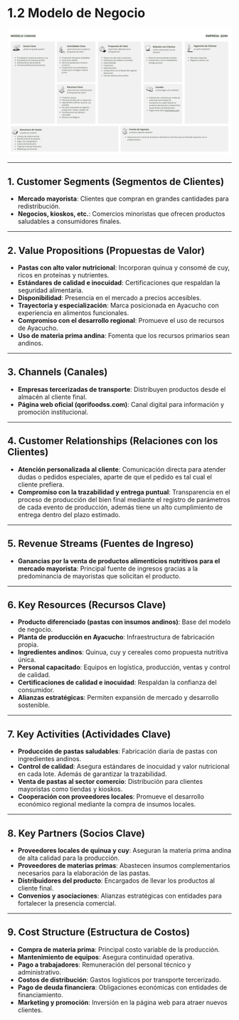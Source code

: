 # 1.2 Modelo de Negocio

![Modelo de Negocio Canvas: Qori](1/1.2/canvasQori.png)

---

## 1. Customer Segments (Segmentos de Clientes)

- **Mercado mayorista**: Clientes que compran en grandes cantidades para redistribución.
- **Negocios, kioskos, etc.**: Comercios minoristas que ofrecen productos saludables a consumidores finales.

---

## 2. Value Propositions (Propuestas de Valor)

- **Pastas con alto valor nutricional**: Incorporan quinua y consomé de cuy, ricos en proteínas y nutrientes.
- **Estándares de calidad e inocuidad**: Certificaciones que respaldan la seguridad alimentaria.
- **Disponibilidad**: Presencia en el mercado a precios accesibles.
- **Trayectoria y especialización**: Marca posicionada en Ayacucho con experiencia en alimentos funcionales.
- **Compromiso con el desarrollo regional**: Promueve el uso de recursos de Ayacucho.
- **Uso de materia prima andina**: Fomenta que los recursos primarios sean andinos.

---

## 3. Channels (Canales)

- **Empresas tercerizadas de transporte**: Distribuyen productos desde el almacén al cliente final.
- **Página web oficial (qorifoodss.com)**: Canal digital para información y promoción institucional.

---

## 4. Customer Relationships (Relaciones con los Clientes)

- **Atención personalizada al cliente**: Comunicación directa para atender dudas o pedidos especiales, aparte de que el pedido es tal cual el cliente prefiera.
- **Compromiso con la trazabilidad y entrega puntual**: Transparencia en el proceso de producción del bien final mediante el registro de parámetros de cada evento de producción, además tiene un alto cumplimiento de entrega dentro del plazo estimado.

---

## 5. Revenue Streams (Fuentes de Ingreso)

- **Ganancias por la venta de productos alimenticios nutritivos para el mercado mayorista**: Principal fuente de ingresos gracias a la predominancia de mayoristas que solicitan el producto.

---

## 6. Key Resources (Recursos Clave)

- **Producto diferenciado (pastas con insumos andinos)**: Base del modelo de negocio.
- **Planta de producción en Ayacucho**: Infraestructura de fabricación propia.
- **Ingredientes andinos**: Quinua, cuy y cereales como propuesta nutritiva única.
- **Personal capacitado**: Equipos en logística, producción, ventas y control de calidad.
- **Certificaciones de calidad e inocuidad**: Respaldan la confianza del consumidor.
- **Alianzas estratégicas**: Permiten expansión de mercado y desarrollo sostenible.

---

## 7. Key Activities (Actividades Clave)

- **Producción de pastas saludables**: Fabricación diaria de pastas con ingredientes andinos.
- **Control de calidad**: Asegura estándares de inocuidad y valor nutricional en cada lote. Además de garantizar la trazabilidad.
- **Venta de pastas al sector comercio**: Distribución para clientes mayoristas como tiendas y kioskos.
- **Cooperación con proveedores locales**: Promueve el desarrollo económico regional mediante la compra de insumos locales.

---

## 8. Key Partners (Socios Clave)

- **Proveedores locales de quinua y cuy**: Aseguran la materia prima andina de alta calidad para la producción.
- **Proveedores de materias primas**: Abastecen insumos complementarios necesarios para la elaboración de las pastas.
- **Distribuidores del producto**: Encargados de llevar los productos al cliente final.
- **Convenios y asociaciones**: Alianzas estratégicas con entidades para fortalecer la presencia comercial.

---

## 9. Cost Structure (Estructura de Costos)

- **Compra de materia prima**: Principal costo variable de la producción.
- **Mantenimiento de equipos**: Asegura continuidad operativa.
- **Pago a trabajadores**: Remuneración del personal técnico y administrativo.
- **Costos de distribución**: Gastos logísticos por transporte tercerizado.
- **Pago de deuda financiera**: Obligaciones económicas con entidades de financiamiento.
- **Marketing y promoción**: Inversión en la página web para atraer nuevos clientes.
